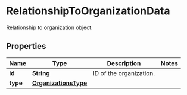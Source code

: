 

# RelationshipToOrganizationData

Relationship to organization object.
## Properties

Name | Type | Description | Notes
------------ | ------------- | ------------- | -------------
**id** | **String** | ID of the organization. | 
**type** | [**OrganizationsType**](OrganizationsType.md) |  | 



